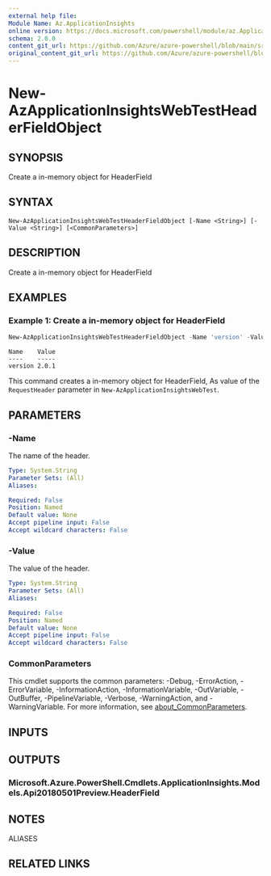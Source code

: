```yaml
---
external help file: 
Module Name: Az.ApplicationInsights
online version: https://docs.microsoft.com/powershell/module/az.ApplicationInsights/new-AzApplicationInsightsWebTestHeaderFieldObject
schema: 2.0.0
content_git_url: https://github.com/Azure/azure-powershell/blob/main/src/ApplicationInsights/ApplicationInsights/help/New-AzApplicationInsightsWebTestHeaderFieldObject.md
original_content_git_url: https://github.com/Azure/azure-powershell/blob/main/src/ApplicationInsights/ApplicationInsights/help/New-AzApplicationInsightsWebTestHeaderFieldObject.md
---
```


# New-AzApplicationInsightsWebTestHeaderFieldObject

## SYNOPSIS
Create a in-memory object for HeaderField

## SYNTAX

```
New-AzApplicationInsightsWebTestHeaderFieldObject [-Name <String>] [-Value <String>] [<CommonParameters>]
```

## DESCRIPTION
Create a in-memory object for HeaderField

## EXAMPLES

### Example 1: Create a in-memory object for HeaderField
```powershell
New-AzApplicationInsightsWebTestHeaderFieldObject -Name 'version' -Value '2.0.1'
```
```output
Name    Value
----    -----
version 2.0.1
```

This command creates a in-memory object for HeaderField,  As value of the `RequestHeader` parameter in `New-AzApplicationInsightsWebTest`.

## PARAMETERS

### -Name
The name of the header.

```yaml
Type: System.String
Parameter Sets: (All)
Aliases:

Required: False
Position: Named
Default value: None
Accept pipeline input: False
Accept wildcard characters: False
```

### -Value
The value of the header.

```yaml
Type: System.String
Parameter Sets: (All)
Aliases:

Required: False
Position: Named
Default value: None
Accept pipeline input: False
Accept wildcard characters: False
```

### CommonParameters
This cmdlet supports the common parameters: -Debug, -ErrorAction, -ErrorVariable, -InformationAction, -InformationVariable, -OutVariable, -OutBuffer, -PipelineVariable, -Verbose, -WarningAction, and -WarningVariable. For more information, see [about_CommonParameters](http://go.microsoft.com/fwlink/?LinkID=113216).

## INPUTS

## OUTPUTS

### Microsoft.Azure.PowerShell.Cmdlets.ApplicationInsights.Models.Api20180501Preview.HeaderField

## NOTES

ALIASES

## RELATED LINKS

